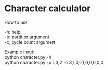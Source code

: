 # Character calculator

How to use

-h: help  
-p: partition argument  
-c; cycle count argument  

Example input:  
python character.py -h  
python character.py -p 5,3,2 -c 3,1,0,0,1,0,0,0,0,0  